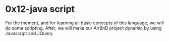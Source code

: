 # 0x12-java script
For the moment, and for learning all basic concepts of this language, we will do some scripting. After, we will make our AirBnB project dynamic by using Javascript and JQuery.
